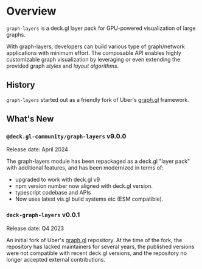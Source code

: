 # Overview

`graph-layers` is a deck.gl layer pack for GPU-powered visualization of large graphs. 

With graph-layers, developers can build various type of graph/network applications with minimum effort. The composable API enables highly customizable graph visualization by leveraging or even extending the provided graph *styles* and *layout algorithms*.

## History

`graph-layers` started out as a friendly fork of Uber's [graph.gl](https://graph.gl/gatsby/) framework. 

## What's New

### `@deck.gl-community/graph-layers` v9.0.0

Release date: April 2024

The graph-layers module has been repackaged as a deck.gl "layer pack" with additional features, and has been modernized in terms of: 
- upgraded to work with deck.gl v9 
- npm version number now aligned with deck.gl version.
- typescript codebase and APIs
- Now uses latest vis.gl build systems etc (ESM compatible).

### `deck-graph-layers` v0.0.1

Release date: Q4 2023

An initial fork of Uber's [graph.gl](https://github.com/uber/graph.gl) repository. At the time of the fork, the repository has lacked maintainers for several years, the published versions were not compatible with recent deck.gl versions, and the repository no longer accepted external contributions.
